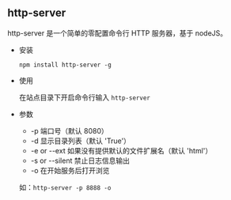 ## http-server ##

http-server 是一个简单的零配置命令行 HTTP 服务器，基于 nodeJS。


* 安装

	`npm install http-server -g`

* 使用 

	在站点目录下开启命令行输入 `http-server`

* 参数

	* -p 端口号（默认 8080）
	* -d 显示目录列表（默认 'True'）
	* -e or --ext 如果没有提供默认的文件扩展名（默认 'html'）
	* -s or --silent 禁止日志信息输出
	* -o 在开始服务后打开浏览
	
	如：`http-server -p 8888 -o`